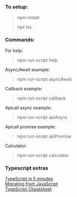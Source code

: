 ### To setup:
> npm install

> npx tsc

### Commands:

For help:
>npm run-script help

Async/Await example:
>npm run-script asyncAwait

Callback example:
>npm run-script callback

Apicall async example:
>npm run-script apiAsync

Apicall promise example:
>npm run-script apiPromise

Calculator:
>npm run-script calculator

### Typescript extras
[TypeScript in 5 minutes](https://www.typescriptlang.org/docs/handbook/typescript-in-5-minutes.html)
<br>
[Migrating from JavaScript](https://www.typescriptlang.org/docs/handbook/migrating-from-javascript.html)
<br>
[TypeScript Cheatsheet](https://devhints.io/typescript)
